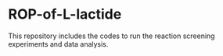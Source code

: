 # ROP-of-L-lactide
This repository includes the codes to run the reaction screening experiments and data analysis. 

